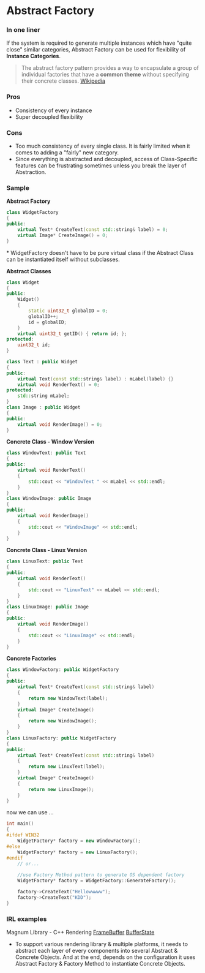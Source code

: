 # Abstract Factory

### In one liner

If the system is required to generate multiple instances which have "quite close" similar categories, Abstract Factory can be used for flexibility of **Instance Categories**.


>The abstract factory pattern provides a way to encapsulate a group of individual factories that have a **common theme** without specifying their concrete classes. [Wikipedia](https://en.wikipedia.org/wiki/Abstract_factory_pattern)


### Pros 

- Consistency of every instance
- Super decoupled flexibility

### Cons

- Too much consistency of every single class. It is fairly limited when it comes to adding a "fairly" new category.  
- Since everything is abstracted and decoupled, access of Class-Specific features can be frustrating sometimes unless you break the layer of Abstraction.

### Sample

**Abstract Factory**
```c++
class WidgetFactory
{
public:
    virtual Text* CreateText(const std::string& label) = 0;
    virtual Image* CreateImage() = 0;
}
```
\* WidgetFactory doesn't have to be pure virtual class if the Abstract Class can be instantiated itself without subclasses.  

**Abstract Classes**
```c++
class Widget
{
public:
    Widget()
    {
        static uint32_t globalID = 0;
        globalID++;
        id = globalID;
    }
    virtual uint32_t getID() { return id; };
protected:
    uint32_t id;
}

class Text : public Widget
{
public:
    virtual Text(const std::string& label) : mLabel(label) {}
    virtual void RenderText() = 0;
protected:
    std::string mLabel;
}
class Image : public Widget
{
public:
    virtual void RenderImage() = 0;
}
```

**Concrete Class - Window Version**
```c++
class WindowText: public Text
{
public:
    virtual void RenderText()
    {
        std::cout << "WindowText " << mLabel << std::endl;
    }
}
class WindowImage: public Image
{
public:
    virtual void RenderImage()
    {
        std::cout << "WindowImage" << std::endl;
    }
}
```

**Concrete Class - Linux Version**
```c++
class LinuxText: public Text
{
public:
    virtual void RenderText()
    {
        std::cout << "LinuxText" << mLabel << std::endl;
    }
}
class LinuxImage: public Image
{
public:
    virtual void RenderImage()
    {
        std::cout << "LinuxImage" << std::endl;
    }
}
```
**Concrete Factories**
```c++
class WindowFactory: public WidgetFactory
{
public:
    virtual Text* CreateText(const std::string& label)
    {
        return new WindowText(label);
    }
    virtual Image* CreateImage()
    {
        return new WindowImage();
    }
}
class LinuxFactory: public WidgetFactory
{
public:
    virtual Text* CreateText(const std::string& label)
    {
        return new LinuxText(label);
    }
    virtual Image* CreateImage()
    {
        return new LinuxImage();
    }
}
```


now we can use ...
```c++
int main()
{
#ifdef WIN32
    WidgetFactory* factory = new WindowFactory();
#else
    WidgetFactory* factory = new LinuxFactory();
#endif
    // or...
    
    //use Factory Method pattern to generate OS dependent factory
    WidgetFactory* factory = WidgetFactory::GenerateFactory();

    factory->CreateText("Hellowwwww");
    factory->CreateText("KDD");
}
```

### IRL examples

Magnum Library - C++ Rendering
[FrameBuffer](https://github.com/mosra/magnum/blob/master/src/Magnum/GL/AbstractFramebuffer.cpp)
[BufferState](https://github.com/mosra/magnum/blob/master/src/Magnum/GL/Implementation/BufferState.cpp)
- To support various rendering library & multiple platforms, it needs to abstract each layer of every components into several Abstract & Concrete Objects. And at the end, depends on the configuration it uses Abstract Factory & Factory Method to instantiate Concrete Objects.